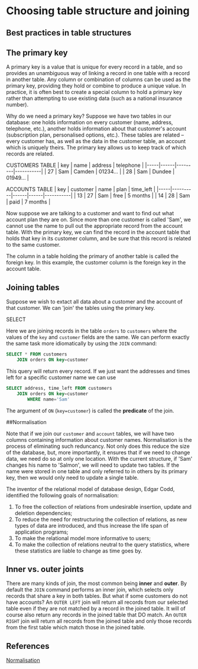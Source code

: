 # Choosing table structure and joining

## Best practices in table structures

## The primary key

A primary key is a value that is unique for every record in a table, and so provides an unambiguous way of linking a record in one table with a record in another table. Any column or combination of columns can be used as the primary key, providing they hold or combine to produce a unique value. In practice, it is often best to create a special column to hold a primary key rather than attempting to use existing data (such as a national insurance number).

Why do we need a primary key? Suppose we have two tables in our database: one holds information on every customer (name, address, telephone, etc.), another holds information about that customer's account (subscription plan, personalised options, etc.). These tables are related – every customer has, as well as the data in the customer table, an account which is uniquely theirs. The primary key allows us to keep track of which records are related.

CUSTOMERS TABLE
| key | name | address | telephone |
|-----|------|---------|-----------|
| 27  | Sam  | Camden  | 01234...  |
| 28  | Sam  | Dundee  | 01949...  |

ACCOUNTS TABLE
| key | customer | name | plan | time_left |
|-----|----------|------|------|-----------|
| 13  | 27       | Sam  | free | 5 months  |
| 14  | 28		 | Sam  | paid | 7 months  |

Now suppose we are talking to a customer and want to find out what account plan they are on. Since more than one customer is called 'Sam', we cannot use the name to pull out the appropriate record from the account table. With the primary key, we can find the record in the account table that holds that key in its customer column, and be sure that this record is related to the same customer.

The column in a table holding the primary of another table is called the foreign key. In this example, the customer column is the foreign key in the account table.

## Joining tables

Suppose we wish to extact all data about a customer and the account of that customer. We can 'join' the tables using the primary key.

SELECT 

Here we are joining records in the table `orders` to `customers` where the values of the `key` and `customer` fields are the same. We can perform exactly the same task more idiomatically by using the `JOIN` command:

```SQL
SELECT * FROM customers
    JOIN orders ON key=customer
```

This query will return every record. If we just want the addresses and times left for a specific customer name we can use

```SQL
SELECT address, time_left FROM customers
    JOIN orders ON key=customer
    	WHERE name='Sam'
```
The argument of `ON` (`key=customer`) is called the **predicate** of the join.

##Normalisation

Note that if we join our `customer` and `account` tables, we will have two columns containing information about customer names. Normalisation is the process of eliminating such reduncancy. Not only does this reduce the size of the database, but, more importantly, it ensures that if we need to change data, we need do so at only one location. With the current structure, if 'Sam' changes his name to 'Salmon', we will need to update two tables. If the name were stored in one table and only referred to in others by its primary key, then we would only need to update a single table.

The inventor of the relational model of database design, Edgar Codd, identified the following goals of normalisation:

1. To free the collection of relations from undesirable insertion, update and deletion dependencies;
2. To reduce the need for restructuring the collection of relations, as new types of data are introduced, and thus increase the life span of application programs;
3. To make the relational model more informative to users;
4. To make the collection of relations neutral to the query statistics, where these statistics are liable to change as time goes by.

## Inner vs. outer joints

There are many kinds of join, the most common being **inner** and **outer**. By default the `JOIN` command performs an inner join, which selects only records that share a key in both tables. But what if some customers do not have accounts? An `OUTER LEFT` join will return all records from our selected table even if they are not matched by a record in the joined table. It will of course also return any records in the joined table that DO match. An `OUTER RIGHT` join will return all records from the joined table and only those records from the first table which match those in the joined table.

## References
[Normalisation](https://en.wikipedia.org/wiki/Database_normalization)

